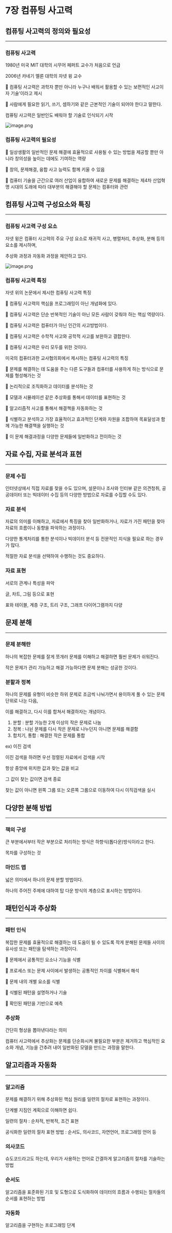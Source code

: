 # 7장 컴퓨팅 사고력

## 컴퓨팅 사고력의 정의와 필요성

---

### 컴퓨팅 사고력

1980년 미국 MIT 대학의 시무어 페퍼트 교수가 처음으로 언급

2006년 카네기 멜론 대학의 자넷 윙 교수

🔸 컴퓨팅 사고력은 과학자 뿐만 아니라 누구나 배워서 활용할 수 있는 보편적인 사고이자 기술’이라고 제시

🔸 사람에게 필요한 읽기, 쓰기, 셈하기와 같은 근본적인 기술이 되어야 한다고 말한다.

컴퓨팅 사고력은 일반인도 배워야 할 기술로 인식되기 시작

![image.png](img/image20.png)

### 컴퓨팅 사고력의 필요성

🔸 일상생활의 일반적인 문제 해결에 효율적으로 사용될 수 있는 방법을 제공할 뿐만 아니라 창의성을 높이는 데에도 기여하는 역량

🔸 창의, 문제해결, 융합 사고 능력도 함께 키울 수 있음

🔸 컴퓨터 기술을 근간으로 여러 산업이 융합하여 새로운 문제를 해결하는 제4차 산업혁명 시대의 도래에 따라 대부분의 해결해야 할 문제는 컴퓨터와 관련

## 컴퓨팅 사고력 구성요소와 특징

---

### 컴퓨팅 사고력 구성 요소

자넷 윙은 컴퓨터 사고력의 주요 구성 요소로 재귀적 사고, 병렬처리, 추상화, 분해 등의 요소를 제시하며,

추상화 과정과 자동화 과정을 제안하고 있다.

![image.png](img/image21.png)

### 컴퓨팅 사고력 특징

자넷 위의 논문에서 제시한 컴퓨팅 사고력 특징

🔸 컴퓨팅 사고력의 핵심을 프로그래밍이 아닌 개념화에 있다.

🔸 컴퓨팅 사고력은 단순 반복적인 기술이 아닌 모든 사람이 갖춰야 하는 핵심 역량이다.

🔸 컴퓨팅 사고력은 컴퓨터가 아닌 인간의 사고방법이다.

🔸 컴퓨팅 사고력은 수학적 사고와 공학적 사고를 보완하고 결합한다.

🔸 컴퓨팅 사고력은 우리 모두를 위한 것이다.

미국의 컴퓨터과한 교사협의회에서 제시하는 컴퓨팅 사고력의 특징

🔸 문제를 해결하는 데 도움을 주는 다른 도구들과 컴퓨터를 사용하게 하는 방식으로 문제를 형성해가는 것

🔸 논리적으로 조직화하고 데이터를 분석하는 것

🔸 모델과 시뮬레이션 같은 추상화를 통해서 데이터를 표현하는 것

🔸 알고리즘적 사고를 통해서 해결책을 자동화하는 것

🔸 식별하고 분석하고 가장 효율적이고 효과적인 단계와 자원을 조합하여 목표달성과 함께 가능한 해결책을 실행하는 것

🔸 이 문제 해결과정을 다양한 문제들에 일반화하고 전이하는 것

## 자료 수집, 자료 분석과 표현

---

### 문제 수집

인터넷상에서 직접 자료를 찾을 수도 있으며, 설문이나 조사와 인터뷰 같은 의견청취, 공공데이터 또는 빅데이터 수집 등의 다양한 방법으로 자료를 수집할 수도 있다.

### 자료 분석

자료의 의미를 이해하고, 자료에서 특징을 찾아 일반화하거나, 자료가 가진 패턴을 찾아 자료의 흐름이나 동향을 파악하는 과정이다.

다양한 통계처리를 통한 분석이나 빅데이터 분석 등 전문적인 지식을 필요로 하는 경우가 많다.

적절한 자료 분석을 선택하여 수행하는 것도 중요하다.

### 자료 표현

서로의 관계나 특성을 파악

글, 차트, 그림 등으로 표현

표와 테이블, 계층 구조, 트리 구조, 그래프 다이어그램까지 다양

## 문제 분해

---

### 문제 분해란

하나의 복잡한 문제를 잘게 쪼개러 문제를 이해하고 해결하면 훨씬 문제가 쉬워진다.

작은 문제가 관리 가능하고 해결 가능하다면 문제 분해는 성공한 것이다.

### 분할과 정복

하나의 문제를 유형이 비슷한 하위 문제로 조금씩 나눠가면서 용이하게 풀 수 있는 문제 단위로 나눈 다음,

이를 해결하고, 다시 이를 합쳐서 해결하자는 개념이다.

1. 분할 : 분할 가능한 2개 이상의 작은 문제로 나눔
2. 정복 : 나뉜 문제를 다시 작은 문제로 나누던지 아니면 문제를 해결함
3. 합치기, 통합 : 해결한 작은 문제를 통합

ex) 이진 검색

이진 검색을 하려면 우선 정렬된 자료에서 검색을 시작

항상 중앙에 위치한 값과 찾는 값을 비교

그 값이 찾는 값이면 검색 종료

찾는 값이 아니면 왼쪽 그룹 또는 오른쪽 그룹으로 이동하여 다시 이직검색을 실시

## 다양한 분해 방법

---

### 책의 구성

큰 부분에서부터 작은 부분으로 처리하는 방식은 하향식(톱다운)방식이라고 한다.

목차를 구성하는 것

### 마인드 맵

넓은 의미에서 하나의 문제 분할 방법이다.

하나의 주어진 주제에 대하여 탑 다운 방식의 계층으로 표시하는 방법이다.

## 패턴인식과 추상화

---

### 패턴 인식

복잡한 문제를 효율적으로 해결하는 데 도움이 될 수 있도록 작게 분해된 문제들 사이의 유사성 또는 패턴을 탐색하는 과정이다.

🔸 문제에서 공통적인 요소나 기능을 식별

🔸 프로세스 또는 문제 사이에서 발생하는 공통적인 차이를 식별해서 해석

🔸 문제 내의 개별 요소를 식별

🔸 식별된 패턴을 설명하거나 기술

🔸 확인된 패턴을 기반으로 예측

### 추상화

간단히 형상을 뽑아낸다라는 의미

컴퓨터 사고력에서 추상화는 문제를 단순화시켜 불필요한 부분은 제거하고 핵심적인 요소와 개념, 기능을 간추려 내어 일반화된 모델을 만드는 과정을 말한다.

## 알고리즘과 자동화

---

### 알고리즘

문제를 해결하기 위해 추상화된 핵심 원리를 일련의 절차로 표현하는 과정이다.

단계별 지짐인 계획으로 이해하면 쉽다.

일련의 절차 : 순차적, 반복적, 조건 표현

공식화한 일련의 절차 표현 방법 : 순서도, 의사코드, 자연언어, 프로그래밍 언어 등

### 의사코드

슈도코드라고도 하는데, 우리가 사용하는 언어로 간결하게 알고리즘의 절차를 기술하는 방법

### 순서도

알고리즘을 표준화된 기호 및 도형으로 도식화하여 데이터의 흐름과 수행되는 절차들의 순서를 표현하는 방법

### 자동화

알고리즘을 구현하는 프로그래밍 단계
